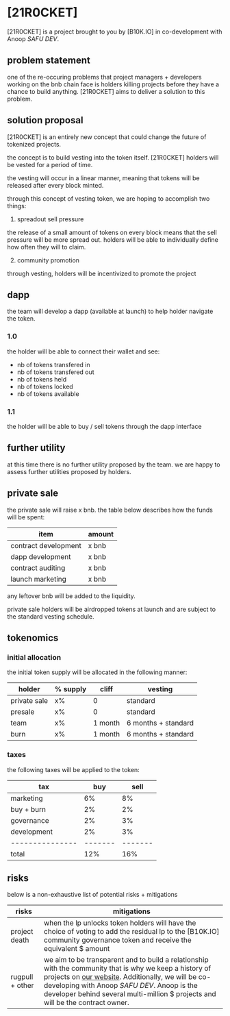 # [21R0CKET]

[21R0CKET] is a project brought to you by [B10K.IO] in co-development with Anoop *SAFU DEV*.

## problem statement

one of the re-occuring problems that project managers + developers working on the bnb chain face is holders killing projects before they have a chance to build anything. [21R0CKET] aims to deliver a solution to this problem.

## solution proposal

[21R0CKET] is an entirely new concept that could change the future of tokenized projects.

the concept is to build vesting into the token itself. [21R0CKET] holders will be vested for a period of time.

the vesting will occur in a linear manner, meaning that tokens will be released after every block minted.

through this concept of vesting token, we are hoping to accomplish two things:

1. spreadout sell pressure

the release of a small amount of tokens on every block means that the sell pressure will be more spread out. holders will be able to individually define how often they will to claim.

2. community promotion

through vesting, holders will be incentivized to promote the project

## dapp

the team will develop a dapp (available at launch) to help holder navigate the token.

### 1.0 

the holder will be able to connect their wallet and see:

- nb of tokens transfered in
- nb of tokens transfered out
- nb of tokens held
- nb of tokens locked
- nb of tokens available

### 1.1

the holder will be able to buy / sell tokens through the dapp interface

## further utility

at this time there is no further utility proposed by the team. we are happy to assess further utilities proposed by holders.

## private sale

the private sale will raise x bnb. the table below describes how the funds will be spent:

| item                  | amount    |
|-----------------------|-----------|
| contract development  | x bnb     |
| dapp development      | x bnb     |  
| contract auditing     | x bnb     |
| launch marketing      | x bnb     |

any leftover bnb will be added to the liquidity.

private sale holders will be airdropped tokens at launch and are subject to the standard vesting schedule.

## tokenomics

### initial allocation

the initial token supply will be allocated in the following manner:

| holder                | % supply  | cliff     | vesting               |
|-----------------------|-----------|-----------|-----------------------|
| private sale          | x%        | 0         | standard              |
| presale               | x%        | 0         | standard              |
| team                  | x%        | 1 month   | 6 months + standard   |
| burn                  | x%        | 1 month   | 6 months + standard   |

### taxes

the following taxes will be applied to the token:

| tax           | buy   | sell  |
|---------------|-------|-------|
| marketing     | 6%    | 8%    |
| buy + burn    | 2%    | 2%    |
| governance    | 2%    | 3%    |
| development   | 2%    | 3%    |
|---------------|-------|-------|
| total         | 12%   | 16%   |

## risks

below is a non-exhaustive list of potential risks + mitigations

| risks | mitigations |
|-------|-------------|
| project death | when the lp unlocks token holders will have the choice of voting to add the residual lp to the [B10K.IO] community governance token and receive the equivalent $ amount |
| rugpull + other | we aim to be transparent and to build a relationship with the community that is why we keep a history of projects on [our website](https://b10k.io). Additionally, we will be co-developing with Anoop *SAFU DEV*. Anoop is the developer behind several multi-million $ projects and will be the contract owner. |